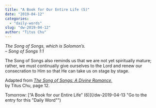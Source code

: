 ```yaml
---
title: "A Book for Our Entire Life (5)"
date: "2019-04-12"
categories: 
  - "daily-words"
slug: "dw-2019-04-12"
author: "Titus Chu"
---
```


_The Song of Songs, which is Solomon’s._  
_– Song of Songs 1:1_

The Song of Songs also reminds us that we are not yet spiritually mature; rather, we must continually give ourselves to the Lord and renew our consecration to Him so that He can take us on stage by stage.

Adapted from _[The Song of Songs: A Divine Romance,](/song-of-songs-dr/)_  
by Titus Chu, page 12.

Tomorrow: [“A Book for our Entire Life” (6)](/dw-2019-04-13 "Go to the entry for this "Daily Word"")
